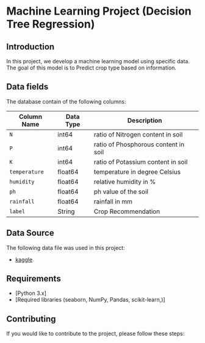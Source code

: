 # Machine Learning Project (Decision Tree Regression)

## Introduction
In this project, we develop a machine learning model using specific data. The goal of this model is to Predict crop type based on information.

## Data fields

The database contain of the following columns:

| Column Name       | Data Type    | Description                                          |
|-------------------|--------------|-----------------------------------------------------|
| `N`   | int64     | ratio of Nitrogen content in soil |
| `P `   | int64     | ratio of Phosphorous content in soil |
| `K `   | int64     |  ratio of Potassium content in soil |
| `temperature `   | float64    | temperature in degree Celsius |
| `humidity`   | float64    | relative humidity in % |
| `ph`   | float64    | ph value of the soil |
| `rainfall`   | float64    | rainfall in mm |
| `label `   | String    | Crop Recommendation|

## Data Source
The following data file was used in this project:

- [kaggle](https://www.kaggle.com/datasets/atharvaingle/crop-recommendation-dataset)


## Requirements
- [Python 3.x]
- [Required libraries (seaborn, NumPy, Pandas, scikit-learn,)]

## Contributing
If you would like to contribute to the project, please follow these steps:


